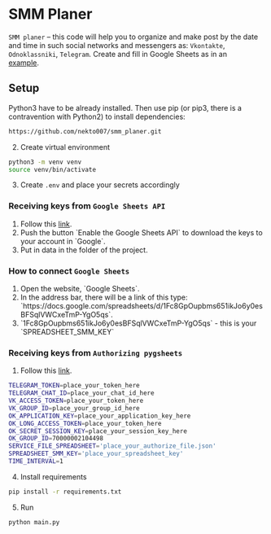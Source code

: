 # SMM Planer

`SMM planer` – this code will help you to organize and make post by the date and time in such social 
networks and messengers as: `Vkontakte`, `Odnoklassniki`, `Telegram`. 
Create and fill in Google Sheets as in an  
<a href='https://docs.google.com/spreadsheets/d/1T8x2uYu_mdn6N-R7Wzjq8lK_3US016PxYhtCJHdG5cw/edit?usp=sharing'>example</a>.


## Setup

Python3 have to be already installed. Then use pip (or pip3, there is a contravention with Python2) to install dependencies:
```bash
https://github.com/nekto007/smm_planer.git
```
2. Create virtual environment

```bash
python3 -m venv venv
source venv/bin/activate
```

3. Create `.env` and place your secrets accordingly

### Receiving keys from `Google Sheets API`
<ol>
  <li>Follow this <a href='https://developers.google.com/sheets/api/quickstart/python'>link</a>.</li>
  <li>Push the button `Enable the Google Sheets API` to download the keys to your account in `Google`.</li>
  <li>Put in data in the folder of the project.</li> 
</ol>


### How to connect `Google Sheets `
<ol>
  <li>Open the website, `Google Sheets`.</li>
  <li>In the address bar, there will be a link of this type: `https://docs.google.com/spreadsheets/d/1Fc8GpOupbms651ikJo6y0esBFSqlVWCxeTmP-YgO5qs`.</li>
  <li>`1Fc8GpOupbms651ikJo6y0esBFSqlVWCxeTmP-YgO5qs` - this is your `SPREADSHEET_SMM_KEY`</li>
</ol>

### Receiving keys from `Authorizing pygsheets`
<ol>
  <li>Follow this <a href='https://pygsheets.readthedocs.io/en/stable/authorization.html'>link</a>.</li>
</ol>

```bash
TELEGRAM_TOKEN=place_your_token_here
TELEGRAM_CHAT_ID=place_your_chat_id_here
VK_ACCESS_TOKEN=place_your_token_here
VK_GROUP_ID=place_your_group_id_here
OK_APPLICATION_KEY=place_your_application_key_here
OK_LONG_ACCESS_TOKEN=place_your_token_here
OK_SECRET_SESSION_KEY=place_your_session_key_here
OK_GROUP_ID=70000002104498
SERVICE_FILE_SPREADSHEET='place_your_authorize_file.json'
SPREADSHEET_SMM_KEY='place_your_spreadsheet_key'
TIME_INTERVAL=1
```

4. Install requirements

```bash
pip install -r requirements.txt
```

5. Run

```bash
python main.py
```
